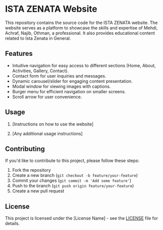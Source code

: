 # ISTA ZENATA Website

This repository contains the source code for the ISTA ZENATA website. The website serves as a platform to showcase the skills and expertise of Mehdi, Achraf, Najib, Othman, a professional. It also provides educational content related to Ista Zenata in General.

## Features

- Intuitive navigation for easy access to different sections (Home, About, Activities, Gallery, Contact).
- Contact form for user inquiries and messages.
- Dynamic carousel/slider for engaging content presentation.
- Modal window for viewing images with captions.
- Burger menu for efficient navigation on smaller screens.
- Scroll arrow for user convenience.

## Usage

1. [Instructions on how to use the website]
   
2. [Any additional usage instructions]

## Contributing

If you'd like to contribute to this project, please follow these steps:

1. Fork the repository
2. Create a new branch (`git checkout -b feature/your-feature`)
3. Commit your changes (`git commit -m 'Add some feature'`)
4. Push to the branch (`git push origin feature/your-feature`)
5. Create a new pull request

## License

This project is licensed under the [License Name] - see the [LICENSE](LICENSE) file for details.

